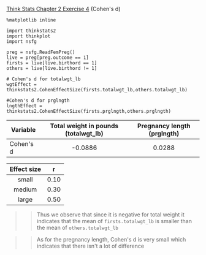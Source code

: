 [Think Stats Chapter 2 Exercise 4](http://greenteapress.com/thinkstats2/html/thinkstats2003.html#toc24) (Cohen's d)

```
%matplotlib inline

import thinkstats2
import thinkplot
import nsfg

preg = nsfg.ReadFemPreg()
live = preg[preg.outcome == 1]
firsts = live[live.birthord == 1]
others = live[live.birthord != 1]

# Cohen's d for totalwgt_lb
wgtEffect = thinkstats2.CohenEffectSize(firsts.totalwgt_lb,others.totalwgt_lb)
 
#Cohen's d for prglngth
lngthEffect = thinkstats2.CohenEffectSize(firsts.prglngth,others.prglngth)
```

| Variable  |  Total weight in pounds (totalwgt_lb)  |  Pregnancy length (prglngth)  |
|-----------|:--------------------------------------:|:-----------------------------:|
| Cohen's d | -0.0886                                |0.0288                         |

|  Effect size | r      |
|:------------:|:------:|
|small         | 0.10   |
|medium        | 0.30   |
|large         | 0.50   |

>> Thus we observe that since it is negative for total weight it indicates that the mean of `firsts.totalwgt_lb` is smaller than the mean of `others.totalwgt_lb`

>> As for the pregnancy length, Cohen's d is very small which indicates that there isn't a lot of difference 
